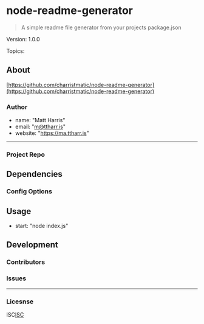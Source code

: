 
# node-readme-generator


> A simple readme file generator from your projects package.json

Version: 1.0.0

Topics: 


## About

[https://github.com/charristmatic/node-readme-generator](https://github.com/charristmatic/node-readme-generator)

### Author

-  name: "Matt Harris"
-  email: "m@ttharr.is"
-  website: "https://ma.ttharr.is"

---

### Project Repo



## Dependencies



### Config Options



## Usage

-  start: "node index.js"

## Development



### Contributors



### Issues



---

### Licesnse

ISC[ISC](https://opensource.org/licenses/undefined)

